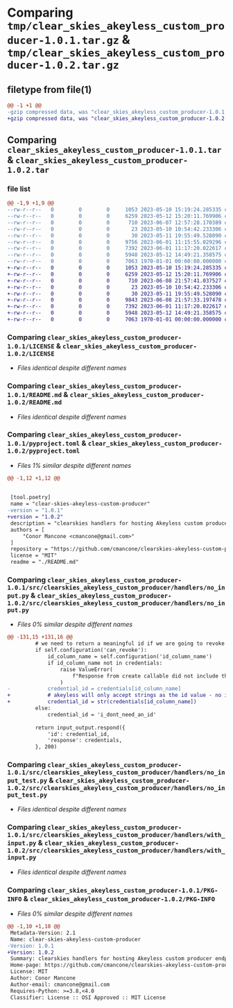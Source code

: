 # Comparing `tmp/clear_skies_akeyless_custom_producer-1.0.1.tar.gz` & `tmp/clear_skies_akeyless_custom_producer-1.0.2.tar.gz`

## filetype from file(1)

```diff
@@ -1 +1 @@
-gzip compressed data, was "clear_skies_akeyless_custom_producer-1.0.1.tar", max compression
+gzip compressed data, was "clear_skies_akeyless_custom_producer-1.0.2.tar", max compression
```

## Comparing `clear_skies_akeyless_custom_producer-1.0.1.tar` & `clear_skies_akeyless_custom_producer-1.0.2.tar`

### file list

```diff
@@ -1,9 +1,9 @@
--rw-r--r--   0        0        0     1053 2023-05-10 15:19:24.285335 clear_skies_akeyless_custom_producer-1.0.1/LICENSE
--rw-r--r--   0        0        0     6259 2023-05-12 15:20:11.769906 clear_skies_akeyless_custom_producer-1.0.1/README.md
--rw-r--r--   0        0        0      710 2023-06-07 12:57:28.170389 clear_skies_akeyless_custom_producer-1.0.1/pyproject.toml
--rw-r--r--   0        0        0       23 2023-05-10 10:54:42.233306 clear_skies_akeyless_custom_producer-1.0.1/src/clearskies_akeyless_custom_producer/__init__.py
--rw-r--r--   0        0        0       30 2023-05-11 19:55:49.528090 clear_skies_akeyless_custom_producer-1.0.1/src/clearskies_akeyless_custom_producer/handlers/__init__.py
--rw-r--r--   0        0        0     9756 2023-06-01 11:15:55.029296 clear_skies_akeyless_custom_producer-1.0.1/src/clearskies_akeyless_custom_producer/handlers/no_input.py
--rw-r--r--   0        0        0     7392 2023-06-01 11:17:20.022617 clear_skies_akeyless_custom_producer-1.0.1/src/clearskies_akeyless_custom_producer/handlers/no_input_test.py
--rw-r--r--   0        0        0     5948 2023-05-12 14:49:21.358575 clear_skies_akeyless_custom_producer-1.0.1/src/clearskies_akeyless_custom_producer/handlers/with_input.py
--rw-r--r--   0        0        0     7063 1970-01-01 00:00:00.000000 clear_skies_akeyless_custom_producer-1.0.1/PKG-INFO
+-rw-r--r--   0        0        0     1053 2023-05-10 15:19:24.285335 clear_skies_akeyless_custom_producer-1.0.2/LICENSE
+-rw-r--r--   0        0        0     6259 2023-05-12 15:20:11.769906 clear_skies_akeyless_custom_producer-1.0.2/README.md
+-rw-r--r--   0        0        0      710 2023-06-08 21:57:41.037527 clear_skies_akeyless_custom_producer-1.0.2/pyproject.toml
+-rw-r--r--   0        0        0       23 2023-05-10 10:54:42.233306 clear_skies_akeyless_custom_producer-1.0.2/src/clearskies_akeyless_custom_producer/__init__.py
+-rw-r--r--   0        0        0       30 2023-05-11 19:55:49.528090 clear_skies_akeyless_custom_producer-1.0.2/src/clearskies_akeyless_custom_producer/handlers/__init__.py
+-rw-r--r--   0        0        0     9843 2023-06-08 21:57:33.197478 clear_skies_akeyless_custom_producer-1.0.2/src/clearskies_akeyless_custom_producer/handlers/no_input.py
+-rw-r--r--   0        0        0     7392 2023-06-01 11:17:20.022617 clear_skies_akeyless_custom_producer-1.0.2/src/clearskies_akeyless_custom_producer/handlers/no_input_test.py
+-rw-r--r--   0        0        0     5948 2023-05-12 14:49:21.358575 clear_skies_akeyless_custom_producer-1.0.2/src/clearskies_akeyless_custom_producer/handlers/with_input.py
+-rw-r--r--   0        0        0     7063 1970-01-01 00:00:00.000000 clear_skies_akeyless_custom_producer-1.0.2/PKG-INFO
```

### Comparing `clear_skies_akeyless_custom_producer-1.0.1/LICENSE` & `clear_skies_akeyless_custom_producer-1.0.2/LICENSE`

 * *Files identical despite different names*

### Comparing `clear_skies_akeyless_custom_producer-1.0.1/README.md` & `clear_skies_akeyless_custom_producer-1.0.2/README.md`

 * *Files identical despite different names*

### Comparing `clear_skies_akeyless_custom_producer-1.0.1/pyproject.toml` & `clear_skies_akeyless_custom_producer-1.0.2/pyproject.toml`

 * *Files 1% similar despite different names*

```diff
@@ -1,12 +1,12 @@
 
 
 [tool.poetry]
 name = "clear-skies-akeyless-custom-producer"
-version = "1.0.1"
+version = "1.0.2"
 description = "clearskies handlers for hosting Akeyless custom producer endpoints"
 authors = [
     "Conor Mancone <cmancone@gmail.com>"
 ]
 repository = "https://github.com/cmancone/clearskies-akeyless-custom-producer"
 license = "MIT"
 readme = "./README.md"
```

### Comparing `clear_skies_akeyless_custom_producer-1.0.1/src/clearskies_akeyless_custom_producer/handlers/no_input.py` & `clear_skies_akeyless_custom_producer-1.0.2/src/clearskies_akeyless_custom_producer/handlers/no_input.py`

 * *Files 0% similar despite different names*

```diff
@@ -131,15 +131,16 @@
         # we need to return a meaningful id if we are going to revoke at the end
         if self.configuration('can_revoke'):
             id_column_name = self.configuration('id_column_name')
             if id_column_name not in credentials:
                 raise ValueError(
                     f"Response from create callable did not include the required id column: '{id_column_name}'"
                 )
-            credential_id = credentials[id_column_name]
+            # akeyless will only accept strings as the id value - no integers/etc
+            credential_id = str(credentials[id_column_name])
         else:
             credential_id = 'i_dont_need_an_id'
 
         return input_output.respond({
             'id': credential_id,
             'response': credentials,
         }, 200)
```

### Comparing `clear_skies_akeyless_custom_producer-1.0.1/src/clearskies_akeyless_custom_producer/handlers/no_input_test.py` & `clear_skies_akeyless_custom_producer-1.0.2/src/clearskies_akeyless_custom_producer/handlers/no_input_test.py`

 * *Files identical despite different names*

### Comparing `clear_skies_akeyless_custom_producer-1.0.1/src/clearskies_akeyless_custom_producer/handlers/with_input.py` & `clear_skies_akeyless_custom_producer-1.0.2/src/clearskies_akeyless_custom_producer/handlers/with_input.py`

 * *Files identical despite different names*

### Comparing `clear_skies_akeyless_custom_producer-1.0.1/PKG-INFO` & `clear_skies_akeyless_custom_producer-1.0.2/PKG-INFO`

 * *Files 0% similar despite different names*

```diff
@@ -1,10 +1,10 @@
 Metadata-Version: 2.1
 Name: clear-skies-akeyless-custom-producer
-Version: 1.0.1
+Version: 1.0.2
 Summary: clearskies handlers for hosting Akeyless custom producer endpoints
 Home-page: https://github.com/cmancone/clearskies-akeyless-custom-producer
 License: MIT
 Author: Conor Mancone
 Author-email: cmancone@gmail.com
 Requires-Python: >=3.8,<4.0
 Classifier: License :: OSI Approved :: MIT License
```

